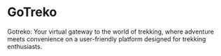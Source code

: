 # GoTreko
Gotreko: Your virtual gateway to the world of trekking, where adventure meets convenience on a user-friendly platform designed for trekking enthusiasts.
